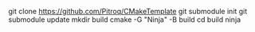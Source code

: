 git clone https://github.com/Pitroq/CMakeTemplate
git submodule init
git submodule update
mkdir build
cmake -G "Ninja" -B build
cd build
ninja